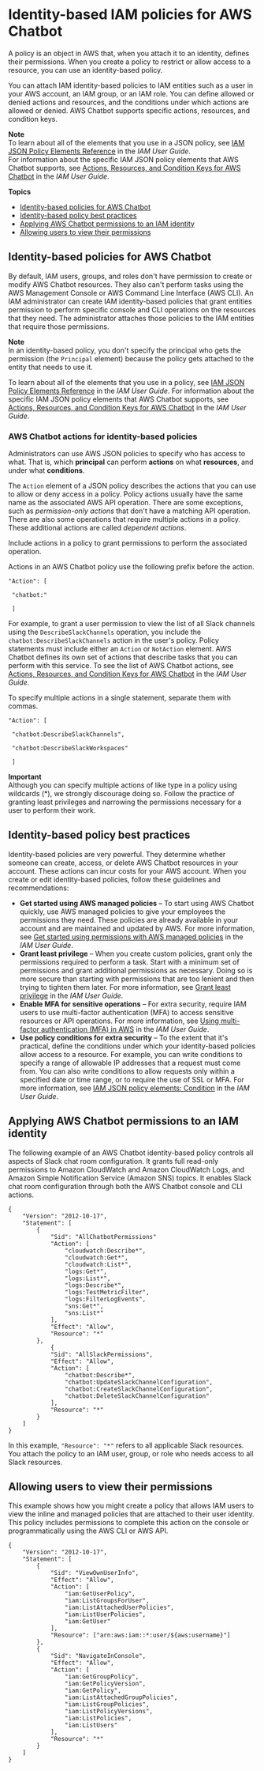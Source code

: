 # Identity\-based IAM policies for AWS Chatbot<a name="security_iam_service-with-iam-id-based-policies"></a>

A policy is an object in AWS that, when you attach it to an identity, defines their permissions\. When you create a policy to restrict or allow access to a resource, you can use an identity\-based policy\.

You can attach IAM identity\-based policies to IAM entities such as a user in your AWS account, an IAM group, or an IAM role\. You can define allowed or denied actions and resources, and the conditions under which actions are allowed or denied\. AWS Chatbot supports specific actions, resources, and condition keys\.

**Note**  
To learn about all of the elements that you use in a JSON policy, see [IAM JSON Policy Elements Reference](https://docs.aws.amazon.com/IAM/latest/UserGuide/reference_policies_elements.html) in the *IAM User Guide*\.  
For information about the specific IAM JSON policy elements that AWS Chatbot supports, see [Actions, Resources, and Condition Keys for AWS Chatbot](https://docs.aws.amazon.com/IAM/latest/UserGuide/list_awschatbot.html#awschatbot-policy-keys) in the *IAM User Guide*\. 

**Topics**
+ [Identity\-based policies for AWS Chatbot](#security_iam_id-based-policy-examples)
+ [Identity\-based policy best practices](#security_iam_service-with-iam-policy-best-practices)
+ [Applying AWS Chatbot permissions to an IAM identity](#ChatbotCompleteRoleExample)
+ [Allowing users to view their permissions](#security_iam_id-based-policy-examples-view-own-permissions)

## Identity\-based policies for AWS Chatbot<a name="security_iam_id-based-policy-examples"></a>

By default, IAM users, groups, and roles don't have permission to create or modify AWS Chatbot resources\. They also can't perform tasks using the AWS Management Console or AWS Command Line Interface \(AWS CLI\)\. An IAM administrator can create IAM identity\-based policies that grant entities permission to perform specific console and CLI operations on the resources that they need\. The administrator attaches those policies to the IAM entities that require those permissions\.

**Note**  
In an identity\-based policy, you don't specify the principal who gets the permission \(the `Principal` element\) because the policy gets attached to the entity that needs to use it\.

To learn about all of the elements that you use in a policy, see [IAM JSON Policy Elements Reference](https://docs.aws.amazon.com/IAM/latest/UserGuide/reference_policies_elements.html) in the *IAM User Guide*\. For information about the specific IAM JSON policy elements that AWS Chatbot supports, see [Actions, Resources, and Condition Keys for AWS Chatbot](https://docs.aws.amazon.com/IAM/latest/UserGuide/list_awschatbot.html#awschatbot-policy-keys) in the *IAM User Guide*\. 

### AWS Chatbot actions for identity\-based policies<a name="security_iam_service-with-iam-id-based-policies-actions"></a>

Administrators can use AWS JSON policies to specify who has access to what\. That is, which **principal** can perform **actions** on what **resources**, and under what **conditions**\.

The `Action` element of a JSON policy describes the actions that you can use to allow or deny access in a policy\. Policy actions usually have the same name as the associated AWS API operation\. There are some exceptions, such as *permission\-only actions* that don't have a matching API operation\. There are also some operations that require multiple actions in a policy\. These additional actions are called *dependent actions*\.

Include actions in a policy to grant permissions to perform the associated operation\.

Actions in an AWS Chatbot policy use the following prefix before the action\. 

`"Action": [`

` "chatbot:"`

` ]`

For example, to grant a user permission to view the list of all Slack channels using the `DescribeSlackChannels` operation, you include the `chatbot:DescribeSlackChannels` action in the user's policy\. Policy statements must include either an `Action` or `NotAction` element\. AWS Chatbot defines its own set of actions that describe tasks that you can perform with this service\. To see the list of AWS Chatbot actions, see [Actions, Resources, and Condition Keys for AWS Chatbot](https://docs.aws.amazon.com/IAM/latest/UserGuide/list_awschatbot.html) in the *IAM User Guide\.*

To specify multiple actions in a single statement, separate them with commas\.

`"Action": [`

` "chatbot:DescribeSlackChannels",`

` "chatbot:DescribeSlackWorkspaces"`

` ]`

**Important**  
Although you can specify multiple actions of like type in a policy using wildcards \(\*\), we strongly discourage doing so\. Follow the practice of granting least privileges and narrowing the permissions necessary for a user to perform their work\.

## Identity\-based policy best practices<a name="security_iam_service-with-iam-policy-best-practices"></a>

Identity\-based policies are very powerful\. They determine whether someone can create, access, or delete AWS Chatbot resources in your account\. These actions can incur costs for your AWS account\. When you create or edit identity\-based policies, follow these guidelines and recommendations:
+ **Get started using AWS managed policies** – To start using AWS Chatbot quickly, use AWS managed policies to give your employees the permissions they need\. These policies are already available in your account and are maintained and updated by AWS\. For more information, see [Get started using permissions with AWS managed policies](https://docs.aws.amazon.com/IAM/latest/UserGuide/best-practices.html#bp-use-aws-defined-policies) in the *IAM User Guide*\.
+ **Grant least privilege** – When you create custom policies, grant only the permissions required to perform a task\. Start with a minimum set of permissions and grant additional permissions as necessary\. Doing so is more secure than starting with permissions that are too lenient and then trying to tighten them later\. For more information, see [Grant least privilege](https://docs.aws.amazon.com/IAM/latest/UserGuide/best-practices.html#grant-least-privilege) in the *IAM User Guide*\.
+ **Enable MFA for sensitive operations** – For extra security, require IAM users to use multi\-factor authentication \(MFA\) to access sensitive resources or API operations\. For more information, see [Using multi\-factor authentication \(MFA\) in AWS](https://docs.aws.amazon.com/IAM/latest/UserGuide/id_credentials_mfa.html) in the *IAM User Guide*\.
+ **Use policy conditions for extra security** – To the extent that it's practical, define the conditions under which your identity\-based policies allow access to a resource\. For example, you can write conditions to specify a range of allowable IP addresses that a request must come from\. You can also write conditions to allow requests only within a specified date or time range, or to require the use of SSL or MFA\. For more information, see [IAM JSON policy elements: Condition](https://docs.aws.amazon.com/IAM/latest/UserGuide/reference_policies_elements_condition.html) in the *IAM User Guide*\.

## Applying AWS Chatbot permissions to an IAM identity<a name="ChatbotCompleteRoleExample"></a>

The following example of an AWS Chatbot identity\-based policy controls all aspects of Slack chat room configuration\. It grants full read\-only permissions to Amazon CloudWatch and Amazon CloudWatch Logs, and Amazon Simple Notification Service \(Amazon SNS\) topics\. It enables Slack chat room configuration through both the AWS Chatbot console and CLI actions\.

```
{
    "Version": "2012-10-17",
    "Statement": [
        {
            "Sid": "AllChatbotPermissions"
            "Action": [
                "cloudwatch:Describe*",
                "cloudwatch:Get*",
                "cloudwatch:List*",
                "logs:Get*",
                "logs:List*",
                "logs:Describe*",
                "logs:TestMetricFilter",
                "logs:FilterLogEvents",
                "sns:Get*",
                "sns:List*"
            ],
            "Effect": "Allow",
            "Resource": "*"
        },
            {
            "Sid": "AllSlackPermissions",
            "Effect": "Allow",
            "Action": [
                "chatbot:Describe*",
                "chatbot:UpdateSlackChannelConfiguration",
                "chatbot:CreateSlackChannelConfiguration",
                "chatbot:DeleteSlackChannelConfiguration"
            ],
            "Resource": "*"
        }
    ]
}
```

In this example, `"Resource": "*"` refers to all applicable Slack resources\. You attach the policy to an IAM user, group, or role who needs access to all Slack resources\. 

## Allowing users to view their permissions<a name="security_iam_id-based-policy-examples-view-own-permissions"></a>

This example shows how you might create a policy that allows IAM users to view the inline and managed policies that are attached to their user identity\. This policy includes permissions to complete this action on the console or programmatically using the AWS CLI or AWS API\.

```
{
    "Version": "2012-10-17",
    "Statement": [
        {
            "Sid": "ViewOwnUserInfo",
            "Effect": "Allow",
            "Action": [
                "iam:GetUserPolicy",
                "iam:ListGroupsForUser",
                "iam:ListAttachedUserPolicies",
                "iam:ListUserPolicies",
                "iam:GetUser"
            ],
            "Resource": ["arn:aws:iam::*:user/${aws:username}"]
        },
        {
            "Sid": "NavigateInConsole",
            "Effect": "Allow",
            "Action": [
                "iam:GetGroupPolicy",
                "iam:GetPolicyVersion",
                "iam:GetPolicy",
                "iam:ListAttachedGroupPolicies",
                "iam:ListGroupPolicies",
                "iam:ListPolicyVersions",
                "iam:ListPolicies",
                "iam:ListUsers"
            ],
            "Resource": "*"
        }
    ]
}
```